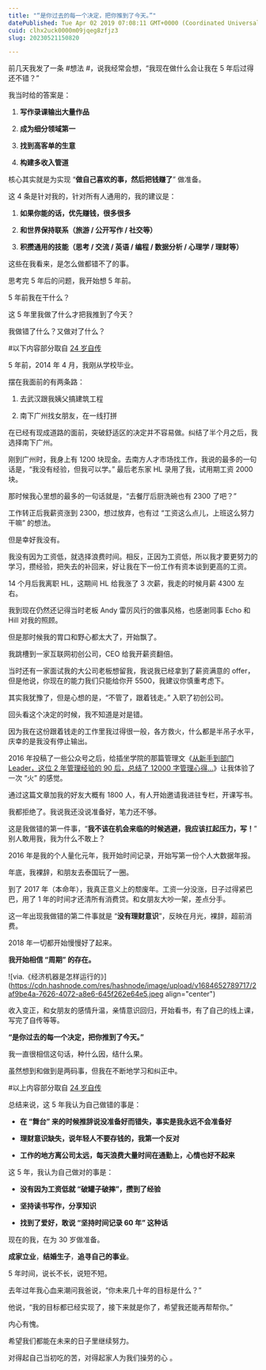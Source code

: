 ```yaml
---
title: "“是你过去的每一个决定，把你推到了今天。”"
datePublished: Tue Apr 02 2019 07:08:11 GMT+0000 (Coordinated Universal Time)
cuid: clhx2uck0000m09jqeg8zfjz3
slug: 20230521150820

---
```


前几天我发了一条 #想法 #，说我经常会想，“我现在做什么会让我在 5 年后过得还不错？”

我当时给的答案是：

1. **写作录课输出大量作品**
    
2. **成为细分领域第一**
    
3. **找到高客单的生意**
    
4. **构建多收入管道**
    

核心其实就是为实现 “**做自己喜欢的事，然后把钱赚了**” 做准备。

这 4 条是针对我的，针对所有人通用的，我的建议是：

1. **如果你能的话，优先赚钱，很多很多**
    
2. **和世界保持联系（旅游 / 公开写作 / 社交等）**
    
3. **积攒通用的技能（思考 / 交流 / 英语 / 编程 / 数据分析 / 心理学 / 理财等）**
    

这些在我看来，是怎么做都错不了的事。

思考完 5 年后的问题，我开始想 5 年前。

5 年前我在干什么？

这 5 年里我做了什么才把我推到了今天？

我做错了什么？又做对了什么？

#以下内容部分取自 [24 岁自传](http://mp.weixin.qq.com/s?__biz=MzI3MzU5MDA1OQ==&mid=2247484633&idx=1&sn=4aada58de098175ab7a33f6f99d49401&chksm=eb21b69ddc563f8b4f61322a6cb756277c3c8fb780434189f6273798a9bdb42635f175b1dd1d&scene=21#wechat_redirect)

5 年前，2014 年 4 月，我刚从学校毕业。

摆在我面前的有两条路：

1. 去武汉跟我姨父搞建筑工程
    
2. 南下广州找女朋友，在一线打拼
    

在已经有现成道路的面前，突破舒适区的决定并不容易做。纠结了半个月之后，我选择南下广州。

刚到广州时，我身上有 1200 块现金。去南方人才市场找工作，我说的最多的一句话是，“我没有经验，但我可以学。” 最后老东家 HL 录用了我，试用期工资 2000 块。

那时候我心里想的最多的一句话就是，“去餐厅后厨洗碗也有 2300 了吧？”

工作转正后我薪资涨到 2300，想过放弃，也有过 “工资这么点儿，上班这么努力干嘛” 的想法。

但是幸好我没有。

我没有因为工资低，就选择浪费时间。相反，正因为工资低，所以我才要更努力的学习，攒经验，把失去的补回来，好让我在下一份工作有资本谈到更高的工资。

14 个月后我离职 HL，这期间 HL 给我涨了 3 次薪，我走的时候月薪 4300 左右。

我到现在仍然还记得当时老板 Andy 雷厉风行的做事风格，也感谢同事 Echo 和 Hill 对我的照顾。

但是那时候我的胃口和野心都太大了，开始飘了。

我跳槽到一家互联网初创公司，CEO 给我开薪资翻倍。

当时还有一家面试我的大公司老板想留我，我说我已经拿到了薪资满意的 offer，但是他说，你现在的能力我们只能给你开 5500，我建议你慎重考虑下。

其实我犹豫了，但是心想的是，“不管了，跟着钱走。” 入职了初创公司。

回头看这个决定的时候，我不知道是对是错。

因为我在这份跟着钱走的工作里我过得很一般，各方救火，什么都是半吊子水平，庆幸的是我没有停止输出。

2016 年投稿了一些公众号之后，给插坐学院的那篇管理文《[从新手到部门 Leader，这位 2 年管理经验的 90 后，总结了 12000 字管理心得…](https://mp.weixin.qq.com/s?__biz=MzAwNzEzNzU0Ng==&mid=2649585632&idx=1&sn=1ed1fec961e1e014500ae623d830ff1b&scene=21#wechat_redirect)》让我体验了一次 “火” 的感觉。

通过这篇文章加我的好友大概有 1800 人，有人开始邀请我进驻专栏，开课写书。

我都拒绝了。我说我还没说准备好，笔力还不够。

这是我做错的第一件事，“**我不该在机会来临的时候逃避，我应该扛起压力，写！**” 别人敢用我，我为什么不敢上？

2016 年是我的个人量化元年，我开始时间记录，开始写第一份个人大数据年报。

年底，我裸辞，和朋友去泰国玩了一圈。

到了 2017 年（本命年），我真正意义上的颓废年。工资一分没涨，日子过得紧巴巴，用了 1 年的时间才还清所有消费贷。和女朋友大吵一架，差点分手。

这一年出现我做错的第二件事就是 “**没有理财意识**”，反映在月光，裸辞，超前消费。

2018 年一切都开始慢慢好了起来。

**我开始相信 “周期” 的存在。**

![via.《经济机器是怎样运行的》](https://cdn.hashnode.com/res/hashnode/image/upload/v1684652789717/2af9be4a-7626-4072-a8e6-645f262e64e5.jpeg align="center")

收入变正，和女朋友的感情升温，亲情意识回归，开始看书，有了自己的线上课，写完了自传等等。

**“是你过去的每一个决定，把你推到了今天。”**

我一直很相信这句话，种什么因，结什么果。

虽然想到和做到是两码事，但我在不断地学习和纠正中。

#以上内容部分取自 [24 岁自传](http://mp.weixin.qq.com/s?__biz=MzI3MzU5MDA1OQ==&mid=2247484633&idx=1&sn=4aada58de098175ab7a33f6f99d49401&chksm=eb21b69ddc563f8b4f61322a6cb756277c3c8fb780434189f6273798a9bdb42635f175b1dd1d&scene=21#wechat_redirect)

总结来说，这 5 年我认为自己做错的事是：

* **在 “舞台” 来的时候推辞说没准备好而错失，事实是我永远不会准备好**
    
* **理财意识缺失，说年轻人不要存钱的，我第一个反对**
    
* **工作的地方离公司太远，每天浪费大量时间在通勤上，心情也好不起来**
    

这 5 年，我认为自己做对的事是：

* **没有因为工资低就 “破罐子破摔”，攒到了经验**
    
* **坚持读书写作，分享知识**
    
* **找到了爱好，敢说 “坚持时间记录 60 年” 这种话**
    

现在的我，在为 30 岁做准备。

**成家立业**，**结婚生子**，**追寻自己的事业**。

5 年时间，说长不长，说短不短。

去年过年我心血来潮问我爸说，“你未来几十年的目标是什么？”

他说，“我的目标都已经实现了，接下来就是你了，希望我还能再帮帮你。”

内心有愧。

希望我们都能在未来的日子里继续努力。

对得起自己当初吃的苦，对得起家人为我们操劳的心 。
